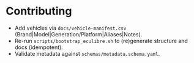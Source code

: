 # Contributing

- Add vehicles via `docs/vehicle-manifest.csv` (Brand|Model|Generation/Platform|Aliases|Notes).
- Re-run `scripts/bootstrap_eculibre.sh` to (re)generate structure and docs (idempotent).
- Validate metadata against `schemas/metadata.schema.yaml`.


